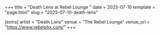 +++
title = "Death Lens at Rebel Lounge "
date = 2025-07-10
template = "page.html"
slug = "2025-07-10-death-lens"

[extra]
artist = "Death Lens"
venue = "The Rebel Lounge"
venue_url = "https://www.rebelphx.com/"
+++
